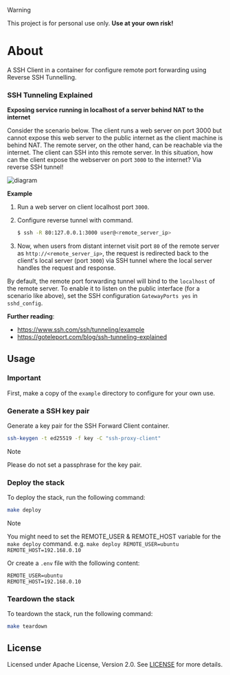 > [!WARNING]
> This project is for personal use only. **Use at your own risk!**

# About
A SSH Client in a container for configure remote port forwarding using Reverse SSH Tunnelling.

### SSH Tunneling Explained

**Exposing service running in localhost of a server behind NAT to the internet**

Consider the scenario below. The client runs a web server on port 3000 but cannot expose this web server to the public internet as the client 
machine is behind NAT. The remote server, on the other hand, can be reachable via the internet. The client can SSH into this remote server. In this situation, how can the client expose the webserver on port `3000` to the internet? Via reverse SSH tunnel!

![diagram](https://github.com/chocolatefrappe/ssh-proxy-client/assets/4363857/4340e986-3e27-420d-a373-41e78c3053ba)

**Example**
1. Run a web server on client localhost port `3000`. 
2. Configure reverse tunnel with command.

   ```bash
   $ ssh -R 80:127.0.0.1:3000 user@<remote_server_ip>
   ```

3. Now, when users from distant internet visit port `80` of the remote server as `http://<remote_server_ip>`, the request is redirected back to the client's local server (port `3000`) via SSH tunnel where the local server handles the request and response.

By default, the remote port forwarding tunnel will bind to the `localhost` of the remote server. To enable it to listen on the public interface (for a scenario like above), set the SSH configuration `GatewayPorts yes` in `sshd_config`.

**Further reading**:
- https://www.ssh.com/ssh/tunneling/example
- https://goteleport.com/blog/ssh-tunneling-explained


## Usage

### Important

First, make a copy of the `example` directory to configure for your own use.

### Generate a SSH key pair
Generate a key pair for the SSH Forward Client container.

```sh
ssh-keygen -t ed25519 -f key -C "ssh-proxy-client"
```

> [!NOTE]
> Please do not set a passphrase for the key pair.

### Deploy the stack
To deploy the stack, run the following command:

```sh
make deploy
```

> [!NOTE]
> You might need to set the REMOTE_USER & REMOTE_HOST variable for the `make deploy` command.
> e.g. `make deploy REMOTE_USER=ubuntu REMOTE_HOST=192.168.0.10`
>
> Or create a `.env` file with the following content:
> ```env
> REMOTE_USER=ubuntu
> REMOTE_HOST=192.168.0.10
> ```

### Teardown the stack
To teardown the stack, run the following command:

```sh
make teardown
```

## License
Licensed under Apache License, Version 2.0. See [LICENSE](LICENSE) for more details.
